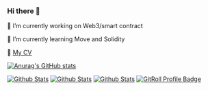 ### Hi there 👋

<!--
**passer-byzhang/passer-byzhang** is a ✨ _special_ ✨ repository because its `README.md` (this file) appears on your GitHub profile.

Here are some ideas to get you started:

- 
- 
- 👯 I’m looking to collaborate on 
- 🤔 I’m looking for help with ...
- 💬 Ask me about ...
- 📫 How to reach me: ...
- 😄 Pronouns: ...
- ⚡ Fun fact: ...
-->
🔭 I’m currently working on Web3/smart contract

🌱 I’m currently learning Move and Solidity

📝 [My CV](https://github.com/passer-byzhang/passer-byzhang/blob/main/CV.pdf)

[![Anurag's GitHub stats](https://github-readme-stats.vercel.app/api?username=passer-byzhang)](https://github.com/anuraghazra/github-readme-stats)


[![Github Stats](http://github-profile-summary-cards.vercel.app/api/cards/profile-details?username=passer-byzhang&theme=blueberry)](https://github.com/passer-byzhang)
[![Github Stats](https://github-readme-stats.vercel.app/api?username=passer-byzhang&count_private=true&include_all_commits=true&show_icons=true&hide_border=true&hide_rank=true)](https://github.com/passer-byzhang)
[![Github Stats](https://github-readme-stats.vercel.app/api/top-langs?username=passer-byzhang&layout=compact&count_private=true&hide_border=true)](https://github.com/passer-byzhang)
[![GitRoll Profile Badge](https://gitroll.io/api/badges/profiles/v1/uT67jjQerHZV4Wf2LvipNWiodfgq1)](https://gitroll.io/profile/uT67jjQerHZV4Wf2LvipNWiodfgq1)
